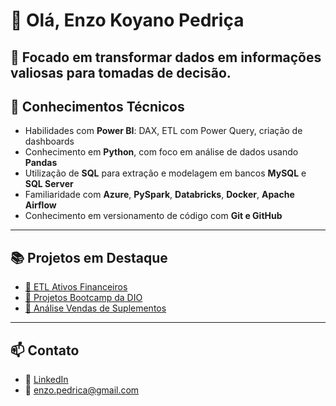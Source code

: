 # 🤝 Olá, Enzo Koyano Pedriça

🎯 Focado em transformar dados em informações valiosas para tomadas de decisão.
---

## 🧠 Conhecimentos Técnicos

- Habilidades com **Power BI**: DAX, ETL com Power Query, criação de dashboards
- Conhecimento em **Python**, com foco em análise de dados usando **Pandas**
- Utilização de **SQL** para extração e modelagem em bancos **MySQL** e **SQL Server**
- Familiaridade com **Azure**, **PySpark**, **Databricks**, **Docker**, **Apache Airflow**
- Conhecimento em versionamento de código com **Git e GitHub**

---

## 📚 Projetos em Destaque

- [🔗 ETL Ativos Financeiros](https://github.com/enzokpedrica/ETL-ativos-financeiros)
- [🔗 Projetos Bootcamp da DIO](https://github.com/enzokpedrica/Projetos-Bootcamp-DIO)
- [🔗 Análise Vendas de Suplementos](https://github.com/enzokpedrica/Projeto-vendas-suplementos)

---

## 📫 Contato

- 💼 [LinkedIn](https://www.linkedin.com/in/enzo-koyano-pedriça/)
- 📧 enzo.pedrica@gmail.com
